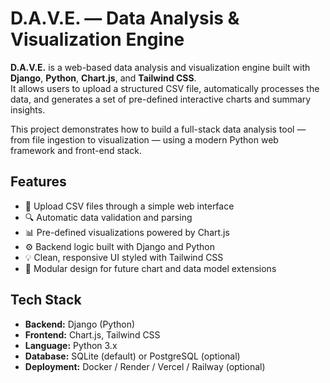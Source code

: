 # D.A.V.E. — Data Analysis & Visualization Engine

**D.A.V.E.** is a web-based data analysis and visualization engine built with **Django**, **Python**, **Chart.js**, and **Tailwind CSS**.  
It allows users to upload a structured CSV file, automatically processes the data, and generates a set of pre-defined interactive charts and summary insights.

This project demonstrates how to build a full-stack data analysis tool — from file ingestion to visualization — using a modern Python web framework and front-end stack.

## Features
- 📂 Upload CSV files through a simple web interface  
- 🔍 Automatic data validation and parsing  
- 📊 Pre-defined visualizations powered by Chart.js  
- ⚙️ Backend logic built with Django and Python  
- 💡 Clean, responsive UI styled with Tailwind CSS  
- 🧠 Modular design for future chart and data model extensions  

## Tech Stack
- **Backend:** Django (Python)
- **Frontend:** Chart.js, Tailwind CSS
- **Language:** Python 3.x
- **Database:** SQLite (default) or PostgreSQL (optional)
- **Deployment:** Docker / Render / Vercel / Railway (optional)
